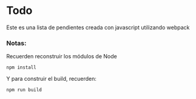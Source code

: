 # Todo

Este es una lista de pendientes creada con javascript utilizando webpack

### Notas:
Recuerden reconstruir los módulos de Node

```
npm install
```

Y para construir el build, recuerden: 
```
npm run build
```
